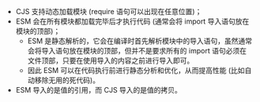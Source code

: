 
* CJS 支持动态加载模块 (require 语句可以出现在任意位置)；
* ESM 会在所有模块都加载完毕后才执行代码 (通常会将 import 导入语句放在模块的顶部)；
    * ESM 是静态解析的，它会在编译时首先解析模块中的导入语句，虽然通常会将导入语句放在模块的顶部，但并不是要求所有的 import 语句必须在文件顶部，只要在使用导入的内容之前进行导入即可。
    * 因此 ESM 可以在代码执行前进行静态分析和优化，从而提高性能 (比如自动移除无用的死代码)。
* ESM 导入的是值的引用，而 CJS 导入的是值的拷贝。